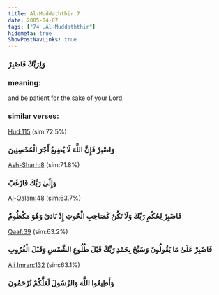 ```yaml
---
title: Al-Muddaththir:7
date: 2005-04-07
tags: ["74 .Al-Muddaththir"]
hidemeta: true 
ShowPostNavLinks: true 
---
```

### وَلِرَبِّكَ فَاصْبِرْ
### meaning: 
and be patient for the sake of your Lord.
### similar verses: 

[Hud:115](/11/115) (sim:72.5%)

### وَاصْبِرْ فَإِنَّ اللَّهَ لَا يُضِيعُ أَجْرَ الْمُحْسِنِينَ

[Ash-Sharh:8](/94/8) (sim:71.8%)

### وَإِلَىٰ رَبِّكَ فَارْغَبْ

[Al-Qalam:48](/68/48) (sim:63.7%)

### فَاصْبِرْ لِحُكْمِ رَبِّكَ وَلَا تَكُنْ كَصَاحِبِ الْحُوتِ إِذْ نَادَىٰ وَهُوَ مَكْظُومٌ

[Qaaf:39](/50/39) (sim:63.2%)

### فَاصْبِرْ عَلَىٰ مَا يَقُولُونَ وَسَبِّحْ بِحَمْدِ رَبِّكَ قَبْلَ طُلُوعِ الشَّمْسِ وَقَبْلَ الْغُرُوبِ

[Ali Imran:132](/3/132) (sim:63.1%)

### وَأَطِيعُوا اللَّهَ وَالرَّسُولَ لَعَلَّكُمْ تُرْحَمُونَ
